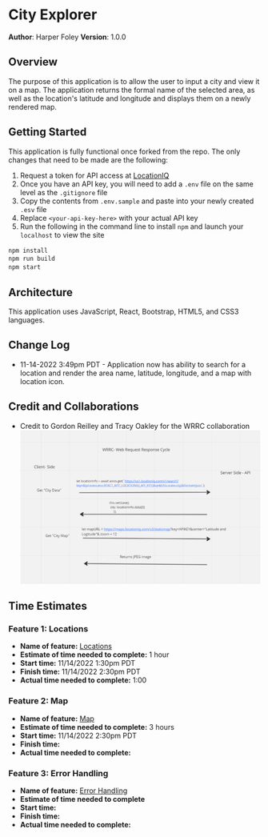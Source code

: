 # City Explorer

**Author**: Harper Foley
**Version**: 1.0.0

## Overview

The purpose of this application is to allow the user to input a city and view it on a map. The application returns the formal name of the selected area, as well as the location's latitude and longitude and displays them on a newly rendered map.

## Getting Started

This application is fully functional once forked from the repo. The only changes that need to be made are the following:

1. Request a token for API access at [LocationIQ](https://locationiq.com/docs#search-forward-geocoding)
2. Once you have an API key, you will need to add a `.env` file on the same level as the `.gitignore` file
3. Copy the contents from `.env.sample` and paste into your newly created `.esv` file
4. Replace `<your-api-key-here>` with your actual API key
5. Run the following in the command line to install `npm` and launch your `localhost` to view the site

  ```js
  npm install
  npm run build
  npm start
  ```

## Architecture

This application uses JavaScript, React, Bootstrap, HTML5, and CSS3 languages.

## Change Log

* 11-14-2022 3:49pm PDT - Application now has ability to search for a location and render the area name, latitude, longitude, and a map with location icon.

## Credit and Collaborations

* Credit to Gordon Reilley and Tracy Oakley for the WRRC collaboration
  ![WRCC](./img/WRRC.png)

## Time Estimates

### Feature 1: Locations

* **Name of feature:** [Locations](https://trello.com/c/NMSkUiMy/7-2-locations-as-a-user-of-city-explorer-i-want-to-enter-the-name-of-a-location-so-that-i-can-see-the-exact-latitude-and-longitude)
* **Estimate of time needed to complete:** 1 hour
* **Start time:** 11/14/2022 1:30pm PDT
* **Finish time:** 11/14/2022 2:30pm PDT
* **Actual time needed to complete:** 1:00

### Feature 2: Map

* **Name of feature:** [Map](https://trello.com/c/5ZucIQKb/8-3-map-as-a-user-i-want-to-see-a-map-of-the-city-so-that-i-can-see-the-layout-of-the-area-i-want-to-explore)
* **Estimate of time needed to complete:** 3 hours
* **Start time:** 11/14/2022 2:30pm PDT
* **Finish time:**
* **Actual time needed to complete:**

### Feature 3: Error Handling

* **Name of feature:** [Error Handling](https://trello.com/c/XPZeO8jb/1-4-errors-as-a-user-i-want-clear-messages-if-something-goes-wrong-so-i-know-if-i-need-to-make-any-changes-or-try-again-in-a-diffe)
* **Estimate of time needed to complete**
* **Start time:**
* **Finish time:**
* **Actual time needed to complete:**

<!-- Template
**Name of feature:**
**Estimate of time needed to complete:**
**Start time:**
**Finish time:**
**Actual time needed to complete:** -->
